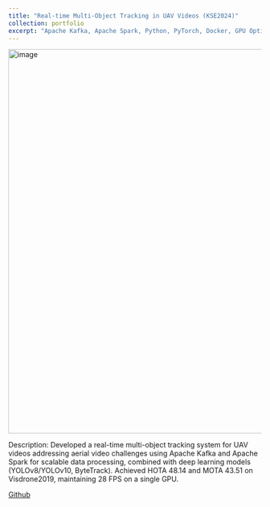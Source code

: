 ```yaml
---
title: "Real-time Multi-Object Tracking in UAV Videos (KSE2024)"
collection: portfolio
excerpt: "Apache Kafka, Apache Spark, Python, PyTorch, Docker, GPU Optimization"
---
```

<img width="764" alt="image" src="https://github.com/user-attachments/assets/121b00dc-790c-4999-8656-6f2dd210f61b" />

Description: Developed a real-time multi-object tracking system for UAV videos addressing aerial video challenges using Apache Kafka and Apache Spark for scalable data processing, combined with deep learning models (YOLOv8/YOLOv10, ByteTrack). Achieved HOTA 48.14 and MOTA 43.51 on Visdrone2019, maintaining 28 FPS on a single GPU.

[Github](https://github.com/NhiNguyen34/uav-detection)

